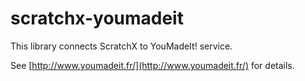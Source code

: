 # scratchx-youmadeit

This library connects ScratchX to YouMadeIt! service.

See [http://www.youmadeit.fr/](http://www.youmadeit.fr/) for details.
